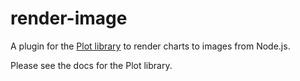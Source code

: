 # render-image

A plugin for the [Plot library](https://github.com/data-forge-notebook/plot) to render charts to images from Node.js.

Please see the docs for the Plot library.